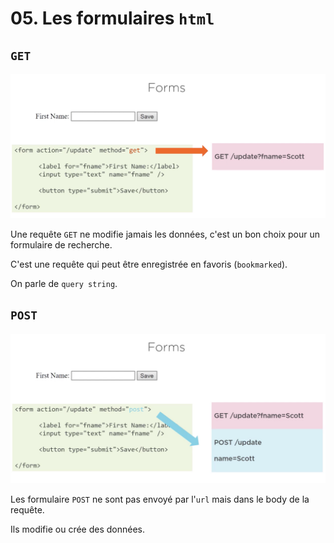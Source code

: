 # 05. Les formulaires `html`

## `GET`

<img src="assets/Screenshot2020-10-29at11.03.31.png" alt="Screenshot 2020-10-29 at 11.03.31" style="zoom:50%;" />

Une requête `GET` ne modifie jamais les données, c'est un bon choix pour un formulaire de recherche.

C'est une requête qui peut être enregistrée en favoris (`bookmarked`).

On parle de `query string`.

## `POST`

<img src="assets/Screenshot2020-10-29at11.11.36.png" alt="Screenshot 2020-10-29 at 11.11.36" style="zoom:50%;" />

Les formulaire `POST` ne sont pas envoyé par l'`url` mais dans le body de la requête.

Ils modifie ou crée des données.
